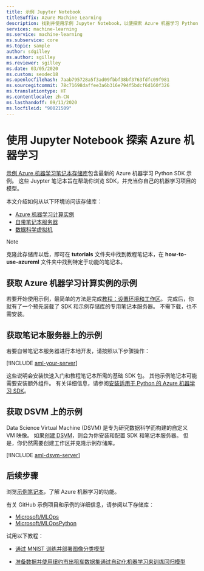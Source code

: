 ```yaml
---
title: 示例 Jupyter Notebook
titleSuffix: Azure Machine Learning
description: 找到并使用示例 Jupyter Notebook，以便探索 Azure 机器学习 Python SDK。
services: machine-learning
ms.service: machine-learning
ms.subservice: core
ms.topic: sample
author: sdgilley
ms.author: sgilley
ms.reviewer: sgilley
ms.date: 03/05/2020
ms.custom: seodec18
ms.openlocfilehash: 7aab795728a5f3ad09fbbf38bf3763fdfc09f981
ms.sourcegitcommit: 78c71698daffee3a6b316e794f5bdcf6d160f326
ms.translationtype: HT
ms.contentlocale: zh-CN
ms.lasthandoff: 09/11/2020
ms.locfileid: "90021509"
---
```

# <a name="explore-azure-machine-learning-with-jupyter-notebooks"></a>使用 Jupyter Notebook 探索 Azure 机器学习

[示例 Azure 机器学习笔记本存储库](https://github.com/azure/machinelearningnotebooks)包含最新的 Azure 机器学习 Python SDK 示例。 这些 Juypter 笔记本旨在帮助你浏览 SDK，并充当你自己的机器学习项目的模型。

本文介绍如何从以下环境访问该存储库：

- [Azure 机器学习计算实例](#notebookvm)
- [自带笔记本服务器](#byo)
- [数据科学虚拟机](#dsvm)

> [!NOTE]
> 克隆此存储库以后，即可在 **tutorials** 文件夹中找到教程笔记本，在 **how-to-use-azureml** 文件夹中找到特定于功能的笔记本。

<a name="notebookvm"></a>
## <a name="get-samples-on-azure-machine-learning-compute-instance"></a>获取 Azure 机器学习计算实例的示例

若要开始使用示例，最简单的方法是完成[教程：设置环境和工作区](tutorial-1st-experiment-sdk-setup.md)。 完成后，你就有了一个预先装载了 SDK 和示例存储库的专用笔记本服务器。 不需下载，也不需安装。

<a name="byo"></a>

## <a name="get-samples-on-your-notebook-server"></a>获取笔记本服务器上的示例

若要自带笔记本服务器进行本地开发，请按照以下步骤操作：

[!INCLUDE [aml-your-server](../../includes/aml-your-server.md)]

这些说明会安装快速入门和教程笔记本所需的基础 SDK 包。 其他示例笔记本可能需要安装额外组件。 有关详细信息，请参阅[安装适用于 Python 的 Azure 机器学习 SDK](https://docs.microsoft.com/python/api/overview/azure/ml/install)。

<a name="dsvm"></a>
## <a name="get-samples-on-dsvm"></a>获取 DSVM 上的示例

Data Science Virtual Machine (DSVM) 是专为研究数据科学而构建的自定义 VM 映像。 如果[创建 DSVM](how-to-configure-environment.md#dsvm)，则会为你安装和配置 SDK 和笔记本服务器。 但是，你仍然需要创建工作区并克隆示例存储库。

[!INCLUDE [aml-dsvm-server](../../includes/aml-dsvm-server.md)]

## <a name="next-steps"></a>后续步骤

浏览[示例笔记本](https://github.com/Azure/MachineLearningNotebooks)，了解 Azure 机器学习的功能。

有关 GitHub 示例项目和示例的详细信息，请参阅以下存储库：
+ [Microsoft/MLOps](https://github.com/Microsoft/MLOps)
+ [Microsoft/MLOpsPython](https://github.com/microsoft/MLOpsPython)

试用以下教程：

- [通过 MNIST 训练并部署图像分类模型](tutorial-train-models-with-aml.md)

- [准备数据并使用纽约市出租车数据集通过自动化机器学习来训练回归模型](tutorial-auto-train-models.md)
